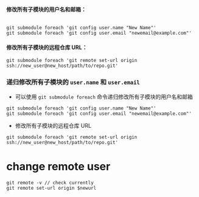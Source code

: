 
#### 修改所有子模块的用户名和邮箱：
```

git submodule foreach 'git config user.name "New Name"'
git submodule foreach 'git config user.email "newemail@example.com"'
```

####  修改所有子模块的远程仓库 URL：
```
git submodule foreach 'git remote set-url origin ssh://new_user@new_host/path/to/repo.git'
```
### 递归修改所有子模块的 `user.name` 和 `user.email`

- 可以使用 `git submodule foreach` 命令递归修改所有子模块的用户名和邮箱
```
git submodule foreach 'git config user.name "New Name"'
git submodule foreach 'git config user.email "newemail@example.com"'
```
- 修改所有子模块的远程仓库 URL
```
git submodule foreach 'git remote set-url origin ssh://new_user@new_host/path/to/repo.git'
```

# change remote user
```
git remote -v // check currently
git remote set-url origin $newurl
```